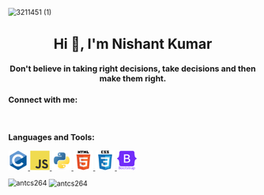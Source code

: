 ![3211451 (1)](https://github.com/user-attachments/assets/e54089c8-1e91-4946-a18c-b4ed5b97bdfd)

<h1 align="center">Hi 👋, I'm Nishant Kumar</h1>

<h3 align="center">Don't believe in taking right decisions, take decisions and then make them right.</h3>


<h3 align="left">Connect with me:</h3>
<p align="left">
<a href="https://x.com/nishant_patriot" target="blank"><img align="center" src="https://img.shields.io/badge/-000%3F%26logo%3Dtwitter?style=for-the-badge&logo=x&logoColor=white&color=white" alt="" height="30" /></a>
<a href="https://www.linkedin.com/in/nishant-kumar-1a70912b7?utm_source=share&utm_campaign=share_via&utm_content=profile&utm_medium=android_app" target="blank"><img align="center" src="https://img.shields.io/badge/-000%3F%26logo%3Dlinkedin?style=for-the-badge&logo=l&logoColor=blue&color=white" alt="" height="30" /></a>
</p>

<h3 align="left">Languages and Tools:</h3>
<p align="left">  <a href="https://www.cprogramming.com/" target="_blank" rel="noreferrer"> <img src="https://raw.githubusercontent.com/devicons/devicon/master/icons/c/c-original.svg" alt="c" width="40" height="40"/> </a> <a href="https://developer.mozilla.org/en-US/docs/Web/JavaScript" target="_blank" rel="noreferrer"> <img src="https://raw.githubusercontent.com/devicons/devicon/master/icons/javascript/javascript-original.svg" alt="javascript" width="40" height="40"/> </a> <a href="https://www.python.org" target="_blank" rel="noreferrer"> <img src="https://raw.githubusercontent.com/devicons/devicon/master/icons/python/python-original.svg" alt="python" width="40" height="40"/> </a> <a href="https://www.w3.org/html/" target="_blank" rel="noreferrer"> <img src="https://raw.githubusercontent.com/devicons/devicon/master/icons/html5/html5-original-wordmark.svg" alt="html5" width="40" height="40"/> </a> <a href="https://www.w3schools.com/css/" target="_blank" rel="noreferrer"> <img src="https://raw.githubusercontent.com/devicons/devicon/master/icons/css3/css3-original-wordmark.svg" alt="css3" width="40" height="40"/> </a><a href="https://getbootstrap.com" target="_blank" rel="noreferrer"> <img src="https://raw.githubusercontent.com/devicons/devicon/master/icons/bootstrap/bootstrap-plain-wordmark.svg" alt="bootstrap" width="40" height="40"/> </a> </p>

<p><img align="left" src="https://github-readme-stats.vercel.app/api/top-langs?username=antcs264&show_icons=true&locale=en&layout=compact" alt="antcs264" /></p>

<p>&nbsp;<img align="center" src="https://github-readme-stats.vercel.app/api?username=antcs264&show_icons=true&locale=en" alt="antcs264" /></p>


